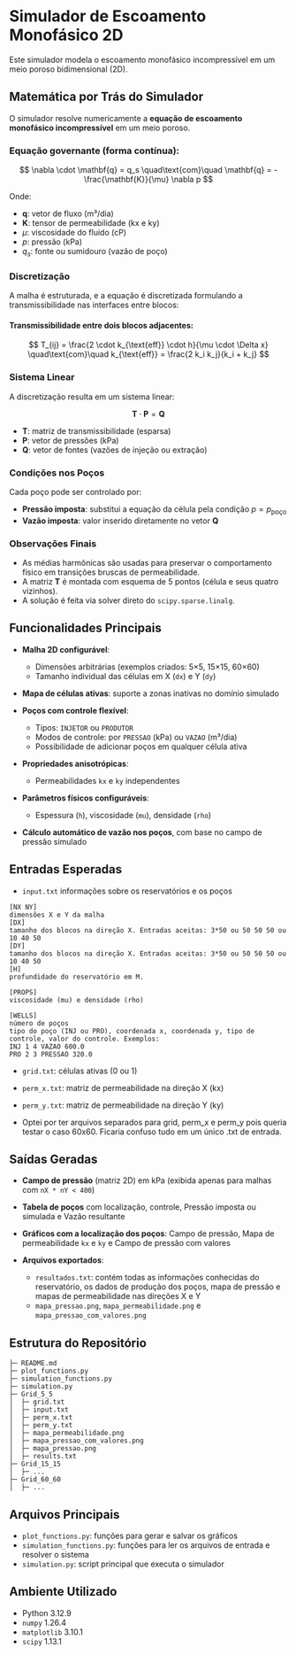 # Simulador de Escoamento Monofásico 2D

Este simulador modela o escoamento monofásico incompressível em um meio poroso bidimensional (2D).

## Matemática por Trás do Simulador

O simulador resolve numericamente a **equação de escoamento monofásico incompressível** em um meio poroso.

### Equação governante (forma contínua):

$$
\nabla \cdot \mathbf{q} = q_s
\quad\text{com}\quad
\mathbf{q} = -\frac{\mathbf{K}}{\mu} \nabla p
$$

Onde:

* $\mathbf{q}$: vetor de fluxo (m³/dia)
* $\mathbf{K}$: tensor de permeabilidade (kx e ky)
* $\mu$: viscosidade do fluido (cP)
* $p$: pressão (kPa)
* $q_s$: fonte ou sumidouro (vazão de poço)

### Discretização

A malha é estruturada, e a equação é discretizada formulando a transmissibilidade nas interfaces entre blocos:

#### Transmissibilidade entre dois blocos adjacentes:

$$
T_{ij} = \frac{2 \cdot k_{\text{eff}} \cdot h}{\mu \cdot \Delta x}
\quad\text{com}\quad
k_{\text{eff}} = \frac{2 k_i k_j}{k_i + k_j}
$$

### Sistema Linear

A discretização resulta em um sistema linear:

$$
\mathbf{T} \cdot \mathbf{P} = \mathbf{Q}
$$

* $\mathbf{T}$: matriz de transmissibilidade (esparsa)
* $\mathbf{P}$: vetor de pressões (kPa)
* $\mathbf{Q}$: vetor de fontes (vazões de injeção ou extração)

### Condições nos Poços

Cada poço pode ser controlado por:

* **Pressão imposta**: substitui a equação da célula pela condição $p = p_{\text{poço}}$
* **Vazão imposta**: valor inserido diretamente no vetor $\mathbf{Q}$

### Observações Finais

* As médias harmônicas são usadas para preservar o comportamento físico em transições bruscas de permeabilidade.
* A matriz $\mathbf{T}$ é montada com esquema de 5 pontos (célula e seus quatro vizinhos).
* A solução é feita via solver direto do `scipy.sparse.linalg`.

## Funcionalidades Principais

* **Malha 2D configurável**:

  * Dimensões arbitrárias (exemplos criados: 5×5, 15×15, 60×60)
  * Tamanho individual das células em X (`dx`) e Y (`dy`)
* **Mapa de células ativas**: suporte a zonas inativas no domínio simulado
* **Poços com controle flexível**:

  * Tipos: `INJETOR` ou `PRODUTOR`
  * Modos de controle: por `PRESSAO` (kPa) ou `VAZAO` (m³/dia)
  * Possibilidade de adicionar poços em qualquer célula ativa
* **Propriedades anisotrópicas**:

  * Permeabilidades `kx` e `ky` independentes
* **Parâmetros físicos configuráveis**:

  * Espessura (`h`), viscosidade (`mu`), densidade (`rho`)
* **Cálculo automático de vazão nos poços**, com base no campo de pressão simulado

## Entradas Esperadas

* `input.txt` informações sobre os reservatórios e os poços

```
[NX NY]
dimensões X e Y da malha
[DX]
tamanho dos blocos na direção X. Entradas aceitas: 3*50 ou 50 50 50 ou 10 40 50  
[DY]
tamanho dos blocos na direção X. Entradas aceitas: 3*50 ou 50 50 50 ou 10 40 50
[H]
profundidade do reservatório em M.

[PROPS]
viscosidade (mu) e densidade (rho)

[WELLS]
número de poços
tipo do poço (INJ ou PRO), coordenada x, coordenada y, tipo de controle, valor do controle. Exemplos:
INJ 1 4 VAZAO 600.0
PRO 2 3 PRESSAO 320.0
```

* `grid.txt`: células ativas (0 ou 1)

* `perm_x.txt`: matriz de permeabilidade na direção X (kx)

* `perm_y.txt`: matriz de permeabilidade na direção Y (ky)

* Optei por ter arquivos separados para grid, perm\_x e perm\_y pois queria testar o caso 60x60. Ficaria confuso tudo em um único .txt de entrada.

## Saídas Geradas

* **Campo de pressão** (matriz 2D) em kPa (exibida apenas para malhas com `nX * nY < 400`)
* **Tabela de poços** com localização, controle, Pressão imposta ou simulada e Vazão resultante
* **Gráficos com a localização dos poços**: Campo de pressão, Mapa de permeabilidade `kx` e `ky` e Campo de pressão com valores
* **Arquivos exportados**:

  * `resultados.txt`: contém todas as informações conhecidas do reservatório, os dados de produção dos poços, mapa de pressão e mapas de permeabilidade nas direções X e Y
  * `mapa_pressao.png`, `mapa_permeabilidade.png` e `mapa_pressao_com_valores.png`

## Estrutura do Repositório

```
├─ README.md
├─ plot_functions.py
├─ simulation_functions.py
├─ simulation.py
├─ Grid_5_5
│  ├─ grid.txt
│  ├─ input.txt
│  ├─ perm_x.txt
│  ├─ perm_y.txt
│  ├─ mapa_permeabilidade.png
│  ├─ mapa_pressao_com_valores.png
│  ├─ mapa_pressao.png
│  ├─ results.txt
├─ Grid_15_15
│  ├─ ...
├─ Grid_60_60
│  ├─ ...
```

## Arquivos Principais

* `plot_functions.py`: funções para gerar e salvar os gráficos
* `simulation_functions.py`: funções para ler os arquivos de entrada e resolver o sistema
* `simulation.py`: script principal que executa o simulador

## Ambiente Utilizado

* Python 3.12.9
* `numpy` 1.26.4
* `matplotlib` 3.10.1
* `scipy` 1.13.1
